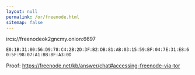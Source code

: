 ```yaml
---
layout: null
permalink: /or/freenode.html
sitemap: false
---
```


ircs://freenodeok2gncmy.onion:6697

`E0:1B:31:80:56:D9:78:C4:2B:2D:3F:B2:DB:81:AB:03:15:59:BF:04:7E:31:E8:60:5F:98:07:A1:BB:8F:A3:0D`

Proof: https://freenode.net/kb/answer/chat#accessing-freenode-via-tor
